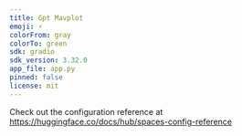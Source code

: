 ```yaml
---
title: Gpt Mavplot
emoji: ⚡
colorFrom: gray
colorTo: green
sdk: gradio
sdk_version: 3.32.0
app_file: app.py
pinned: false
license: mit
---
```


Check out the configuration reference at https://huggingface.co/docs/hub/spaces-config-reference

